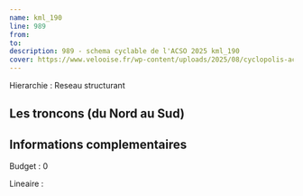 ```yaml
---
name: kml_190 
line: 989
from: 
to:  
description: 989 - schema cyclable de l'ACSO 2025 kml_190 
cover: https://www.velooise.fr/wp-content/uploads/2025/08/cyclopolis-acso-989.jpg
---
```

Hierarchie : Reseau structurant



## Les troncons (du Nord au Sud)

## Informations complementaires

Budget  : 0 

Lineaire :

